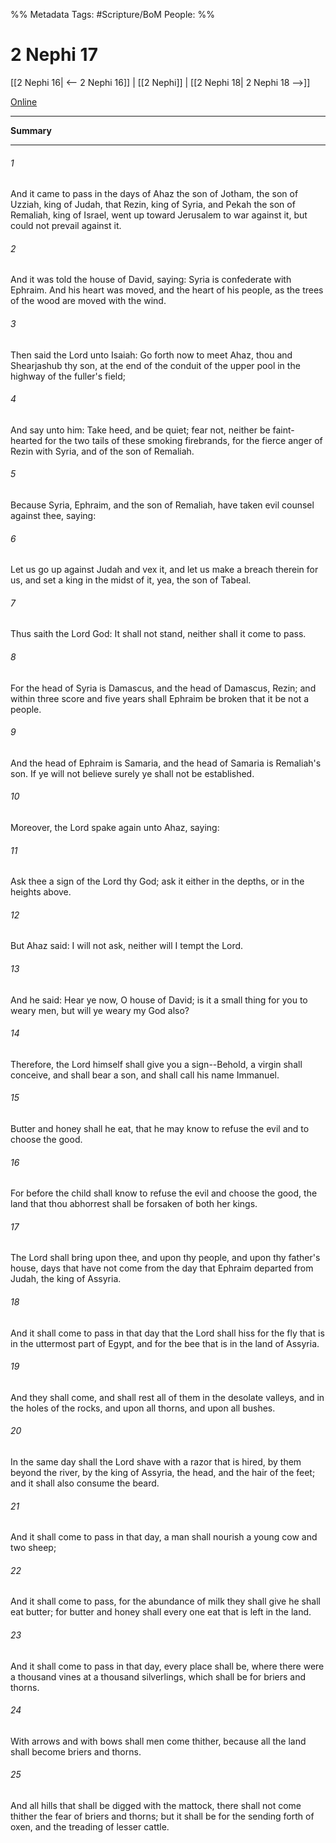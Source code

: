 %% Metadata
Tags: #Scripture/BoM
People: 
%%
# 2 Nephi 17
[[2 Nephi 16| <-- 2 Nephi 16]] | [[2 Nephi]] | [[2 Nephi 18| 2 Nephi 18 -->]]

[Online](https://churchofjesuschrist.org/study/scriptures/bofm/2-ne/17?lang=eng)

---
__Summary__



---
###### 1
And it came to pass in the days of Ahaz the son of Jotham, the son of Uzziah, king of Judah, that Rezin, king of Syria, and Pekah the son of Remaliah, king of Israel, went up toward Jerusalem to war against it, but could not prevail against it.
###### 2
And it was told the house of David, saying: Syria is confederate with Ephraim. And his heart was moved, and the heart of his people, as the trees of the wood are moved with the wind.
###### 3
Then said the Lord unto Isaiah: Go forth now to meet Ahaz, thou and Shearjashub thy son, at the end of the conduit of the upper pool in the highway of the fuller's field;
###### 4
And say unto him: Take heed, and be quiet; fear not, neither be faint-hearted for the two tails of these smoking firebrands, for the fierce anger of Rezin with Syria, and of the son of Remaliah.
###### 5
Because Syria, Ephraim, and the son of Remaliah, have taken evil counsel against thee, saying:
###### 6
Let us go up against Judah and vex it, and let us make a breach therein for us, and set a king in the midst of it, yea, the son of Tabeal.
###### 7
Thus saith the Lord God: It shall not stand, neither shall it come to pass.
###### 8
For the head of Syria is Damascus, and the head of Damascus, Rezin; and within three score and five years shall Ephraim be broken that it be not a people.
###### 9
And the head of Ephraim is Samaria, and the head of Samaria is Remaliah's son. If ye will not believe surely ye shall not be established.
###### 10
Moreover, the Lord spake again unto Ahaz, saying:
###### 11
Ask thee a sign of the Lord thy God; ask it either in the depths, or in the heights above.
###### 12
But Ahaz said: I will not ask, neither will I tempt the Lord.
###### 13
And he said: Hear ye now, O house of David; is it a small thing for you to weary men, but will ye weary my God also?
###### 14
Therefore, the Lord himself shall give you a sign--Behold, a virgin shall conceive, and shall bear a son, and shall call his name Immanuel.
###### 15
Butter and honey shall he eat, that he may know to refuse the evil and to choose the good.
###### 16
For before the child shall know to refuse the evil and choose the good, the land that thou abhorrest shall be forsaken of both her kings.
###### 17
The Lord shall bring upon thee, and upon thy people, and upon thy father's house, days that have not come from the day that Ephraim departed from Judah, the king of Assyria.
###### 18
And it shall come to pass in that day that the Lord shall hiss for the fly that is in the uttermost part of Egypt, and for the bee that is in the land of Assyria.
###### 19
And they shall come, and shall rest all of them in the desolate valleys, and in the holes of the rocks, and upon all thorns, and upon all bushes.
###### 20
In the same day shall the Lord shave with a razor that is hired, by them beyond the river, by the king of Assyria, the head, and the hair of the feet; and it shall also consume the beard.
###### 21
And it shall come to pass in that day, a man shall nourish a young cow and two sheep;
###### 22
And it shall come to pass, for the abundance of milk they shall give he shall eat butter; for butter and honey shall every one eat that is left in the land.
###### 23
And it shall come to pass in that day, every place shall be, where there were a thousand vines at a thousand silverlings, which shall be for briers and thorns.
###### 24
With arrows and with bows shall men come thither, because all the land shall become briers and thorns.
###### 25
And all hills that shall be digged with the mattock, there shall not come thither the fear of briers and thorns; but it shall be for the sending forth of oxen, and the treading of lesser cattle.



